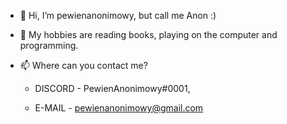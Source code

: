 - 👋 Hi, I’m pewienanonimowy, but call me Anon :)
- 👀 My hobbies are reading books, playing on the computer and programming.
- 📫 Where can you contact me?
  
   - DISCORD - PewienAnonimowy#0001,

   - E-MAIL - pewienanonimowy@gmail.com

